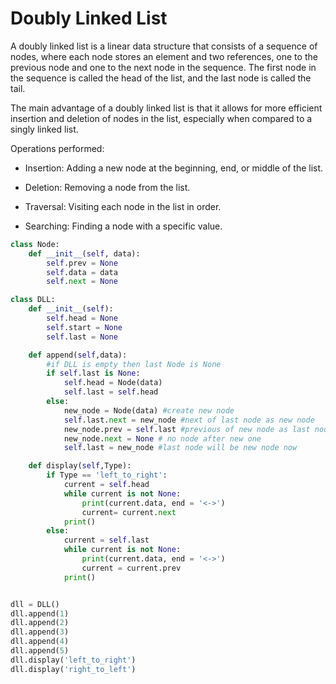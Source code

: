 # Doubly Linked List

A doubly linked list is a linear data structure that consists of a sequence of nodes, where each node stores an element and two references, one to the previous node and one to the next node in the sequence. The first node in the sequence is called the head of the list, and the last node is called the tail.

The main advantage of a doubly linked list is that it allows for more efficient insertion and deletion of nodes in the list, especially when compared to a singly linked list.

Operations performed:

- Insertion: Adding a new node at the beginning, end, or middle of the list.

- Deletion: Removing a node from the list.

- Traversal: Visiting each node in the list in order.

- Searching: Finding a node with a specific value.

```python
class Node:
    def __init__(self, data):
        self.prev = None
        self.data = data
        self.next = None

class DLL:
    def __init__(self):
        self.head = None
        self.start = None
        self.last = None

    def append(self,data):
        #if DLL is empty then last Node is None
        if self.last is None:
            self.head = Node(data)
            self.last = self.head
        else:
            new_node = Node(data) #create new node
            self.last.next = new_node #next of last node as new node
            new_node.prev = self.last #previous of new node as last node
            new_node.next = None # no node after new one
            self.last = new_node #last node will be new node now

    def display(self,Type):
        if Type == 'left_to_right':
            current = self.head
            while current is not None:
                print(current.data, end = '<->')
                current= current.next
            print()
        else:
            current = self.last
            while current is not None:
                print(current.data, end = '<->')
                current = current.prev
            print()


dll = DLL()
dll.append(1)
dll.append(2)
dll.append(3)
dll.append(4)
dll.append(5)
dll.display('left_to_right')
dll.display('right_to_left')
```
